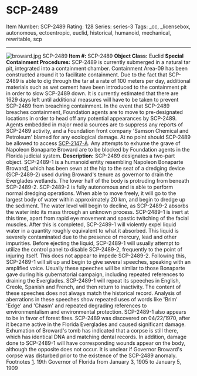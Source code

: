 # SCP-2489
Item Number: SCP-2489
Rating: 128
Series: series-3
Tags: _cc, _licensebox, autonomous, ectoentropic, euclid, historical, humanoid, mechanical, rewritable, scp

---

![broward.jpg](https://scp-wiki.wdfiles.com/local--files/scp-2489/broward.jpg)
SCP-2489
**Item #:** SCP-2489
**Object Class:** Euclid
**Special Containment Procedures:** SCP-2489 is currently submerged in a natural tar pit, integrated into a containment chamber. Containment Area-09 has been constructed around it to facilitate containment. Due to the fact that SCP-2489 is able to dig through the tar at a rate of 100 meters per day, additional materials such as wet cement have been introduced to the containment pit in order to slow SCP-2489 down. It is currently estimated that there are 1629 days left until additional measures will have to be taken to prevent SCP-2489 from breaching containment.
In the event that SCP-2489 breaches containment, Foundation agents are to move to pre-designated locations in order to head off any potential appearances by SCP-2489. Agents embedded in major media sources are to suppress any reports of SCP-2489 activity, and a Foundation front company 'Samson Chemical and Petroleum' blamed for any ecological damage. At no point should SCP-2489 be allowed to access [SCP-2147-A](/scp-2147).
Any attempts to exhume the grave of Napoleon Bonaparte Broward are to be blocked by Foundation agents in the Florida judicial system.
**Description:** SCP-2489 designates a two-part object. SCP-2489-1 is a humanoid entity resembling Napoleon Bonaparte Broward[1](javascript:;) which has been sewn at the hip to the seat of a dredging device (SCP-2489-2) used during Broward's tenure as governor to drain the Everglades wetlands. The lower half of the body is protruding from beneath SCP-2489-2.
SCP-2489-2 is fully autonomous and is able to perform normal dredging operations. When able to move freely, it will go to the largest body of water within approximately 20 km, and begin to dredge up the sediment. The water level will begin to decline, as SCP-2489-2 absorbs the water into its mass through an unknown process. SCP-2489-1 is inert at this time, apart from rapid eye movement and spastic twitching of the facial muscles.
After this is completed, SCP-2489-1 will violently expel liquid water in a quantity roughly equivalent to what it absorbed. This liquid is severely contaminated due to the presence of mercury, lead and other impurities. Before ejecting the liquid, SCP-2489-1 will usually attempt to utilize the control panel to disable SCP-2489-2, frequently to the point of injuring itself. This does not appear to impede SCP-2489-2.
Following this, SCP-2489-1 will sit up and begin to give several speeches, speaking with an amplified voice. Usually these speeches will be similar to those Bonaparte gave during his gubernatorial campaign, including repeated references to draining the Everglades. SCP-2489-1 will repeat its speeches in English, Creole, Spanish and French, and then return to inactivity.
The content of these speeches does not always match the historical record. Analysis of aberrations in these speeches show repeated uses of words like 'Brim' 'Edge' and 'Chasm' and repeated degrading references to environmentalism and environmental protection. SCP-2489-1 also appears to be in favor of forest fires.
SCP-2489 was discovered on 04/22/1970, after it became active in the Florida Everglades and caused significant damage. Exhumation of Broward's tomb has indicated that a corpse is still there, which has identical DNA and matching dental records. In addition, damage done to SCP-2489-1 will have corresponding wounds appear on the body, although the opposite does not occur.
It is unclear if Governor Broward's corpse was disturbed prior to the existence of the SCP-2489 anomaly.
Footnotes
[1](javascript:;). 19th Governor of Florida from January 3, 1905 to January 5, 1909
